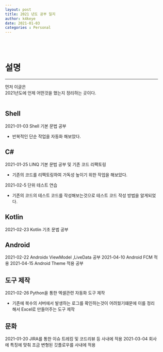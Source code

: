 ```yaml
---
layout: post
title: 2021 년도 공부 일지
author: k4keye
date: 2021-01-03
categories : Personal
---
```

<br/>
<br/>

# 설명
___
먼저 이글은<br/>
2021년도에 언제 어떤것을 했는지 정리하는 곳이다.<br/><br/>


## Shell
2021-01-03 Shell 기본 문법 공부
 - 반복적인 단순 작업을 자동화 해보았다.

## C#
2021-01-25 LINQ 기본 문법 공부 및 기존 코드 리팩토링
 - 기존의 코드를 리팩토링하여 가독성 높이기 위한 작업을 해보았다.

2021-02-5 단위 테스트 연습
 - 기존의 코드의 테스트 코드를 작성해보는것으로 테스트 코드 작성 방법을 알게되었다.


## Kotlin
2021-02-23 Kotlin 기초 문법 공부 

## Android 
2021-02-22 Androidx ViewModel ,LiveData 공부
2021-04-10 Android FCM 적용
2021-04-15 Android Theme 적용 공부


## 도구 제작
2021-02-26 Python을 통한 엑셀관련 자동화 도구 제작
 - 기존에 복수의 서버에서 발생하는 로그를 확인하는것이 어려웠기떄문에 이를 정리해서 Excel로 만들어주는 도구 제작


## 문화
2021-01-20 JIRA를 통한 이슈 트레킹 및 코드리뷰 등 사내에 적용
2021-03-04 회사에 특징에 맞춰 조금 변형된 깃플로우를 사내에 적용
